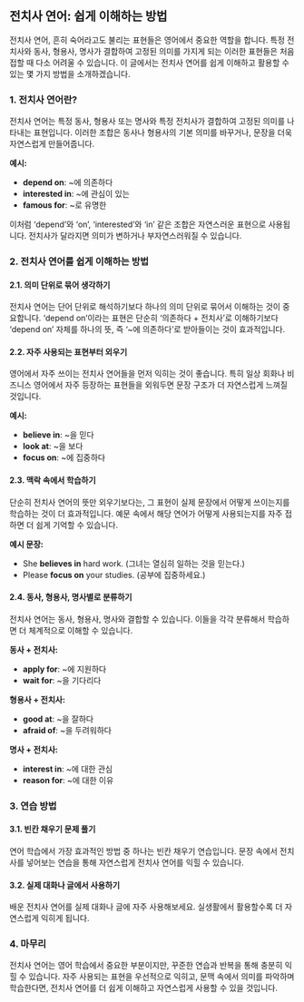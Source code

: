 ## 전치사 연어: 쉽게 이해하는 방법

전치사 연어, 흔히 숙어라고도 불리는 표현들은 영어에서 중요한 역할을 합니다. 특정 전치사와 동사, 형용사, 명사가 결합하여 고정된 의미를 가지게 되는 이러한 표현들은 처음 접할 때 다소 어려울 수 있습니다. 이 글에서는 전치사 연어를 쉽게 이해하고 활용할 수 있는 몇 가지 방법을 소개하겠습니다.

### 1. 전치사 연어란?

전치사 연어는 특정 동사, 형용사 또는 명사와 특정 전치사가 결합하여 고정된 의미를 나타내는 표현입니다. 이러한 조합은 동사나 형용사의 기본 의미를 바꾸거나, 문장을 더욱 자연스럽게 만들어줍니다.

**예시:**
- **depend on**: ~에 의존하다  
- **interested in**: ~에 관심이 있는  
- **famous for**: ~로 유명한

이처럼 ‘depend’와 ‘on’, ‘interested’와 ‘in’ 같은 조합은 자연스러운 표현으로 사용됩니다. 전치사가 달라지면 의미가 변하거나 부자연스러워질 수 있습니다.

### 2. 전치사 연어를 쉽게 이해하는 방법

#### 2.1. 의미 단위로 묶어 생각하기
전치사 연어는 단어 단위로 해석하기보다 하나의 의미 단위로 묶어서 이해하는 것이 중요합니다. ‘depend on’이라는 표현은 단순히 ‘의존하다 + 전치사’로 이해하기보다 ‘depend on’ 자체를 하나의 뜻, 즉 ‘~에 의존하다’로 받아들이는 것이 효과적입니다.

#### 2.2. 자주 사용되는 표현부터 외우기
영어에서 자주 쓰이는 전치사 연어들을 먼저 익히는 것이 좋습니다. 특히 일상 회화나 비즈니스 영어에서 자주 등장하는 표현들을 외워두면 문장 구조가 더 자연스럽게 느껴질 것입니다.

**예시:**
- **believe in**: ~을 믿다
- **look at**: ~을 보다
- **focus on**: ~에 집중하다

#### 2.3. 맥락 속에서 학습하기
단순히 전치사 연어의 뜻만 외우기보다는, 그 표현이 실제 문장에서 어떻게 쓰이는지를 학습하는 것이 더 효과적입니다. 예문 속에서 해당 연어가 어떻게 사용되는지를 자주 접하면 더 쉽게 기억할 수 있습니다.

**예시 문장:**
- She **believes in** hard work. (그녀는 열심히 일하는 것을 믿는다.)
- Please **focus on** your studies. (공부에 집중하세요.)

#### 2.4. 동사, 형용사, 명사별로 분류하기
전치사 연어는 동사, 형용사, 명사와 결합할 수 있습니다. 이들을 각각 분류해서 학습하면 더 체계적으로 이해할 수 있습니다.

**동사 + 전치사:**
- **apply for**: ~에 지원하다  
- **wait for**: ~을 기다리다

**형용사 + 전치사:**
- **good at**: ~을 잘하다  
- **afraid of**: ~을 두려워하다

**명사 + 전치사:**
- **interest in**: ~에 대한 관심  
- **reason for**: ~에 대한 이유

### 3. 연습 방법

#### 3.1. 빈칸 채우기 문제 풀기
연어 학습에서 가장 효과적인 방법 중 하나는 빈칸 채우기 연습입니다. 문장 속에서 전치사를 넣어보는 연습을 통해 자연스럽게 전치사 연어를 익힐 수 있습니다.

#### 3.2. 실제 대화나 글에서 사용하기
배운 전치사 연어를 실제 대화나 글에 자주 사용해보세요. 실생활에서 활용할수록 더 자연스럽게 익히게 됩니다.

### 4. 마무리

전치사 연어는 영어 학습에서 중요한 부분이지만, 꾸준한 연습과 반복을 통해 충분히 익힐 수 있습니다. 자주 사용되는 표현을 우선적으로 익히고, 문맥 속에서 의미를 파악하며 학습한다면, 전치사 연어를 더 쉽게 이해하고 자연스럽게 사용할 수 있을 것입니다.